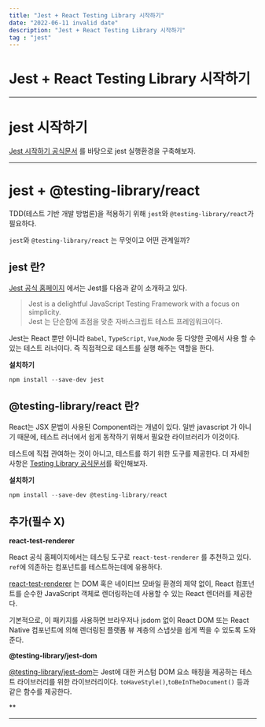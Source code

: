 ```yaml
---
title: "Jest + React Testing Library 시작하기"
date: "2022-06-11 invalid date"
description: "Jest + React Testing Library 시작하기"
tag : "jest"
---
```



# Jest + React Testing Library 시작하기

---


# jest 시작하기

[Jest 시작하기 공식문서](https://jestjs.io/docs/getting-started#generate-a-basic-configuration-file) 를 바탕으로 jest 실행환경을 구축해보자.



---

# jest + @testing-library/react

TDD(테스트 기반 개발 방법론)을 적용하기 위해 `jest`와 `@testing-library/react`가 필요하다. 

`jest`와 `@testing-library/react` 는 무엇이고 어떤 관계일까?


## jest 란?
[Jest 공식 홈페이지](https://jestjs.io/) 에서는 Jest를 다음과 같이 소개하고 있다.
>Jest is a delightful JavaScript Testing Framework with a focus on simplicity.<br>
Jest 는 단순함에 초점을 맞춘 자바스크립트 테스트 프레임워크이다.

Jest는 React 뿐만 아니라 `Babel`, `TypeScript`, `Vue`,`Node` 등 다양한 곳에서 사용 할 수 있는 테스트 러너이다. 즉 직접적으로 테스트를 실행 해주는 역할을 한다.

**설치하기**
```javascript
npm install --save-dev jest
```


## @testing-library/react 란?
React는 JSX 문법이 사용된 Component라는 개념이 있다. 일반 javascript 가 아니기 때문에, 테스트 러너에서 쉽게 동작하기 위해서 필요한 라이브러리가 이것이다.

테스트에 직접 관여하는 것이 아니고, 테스트를 하기 위한 도구를 제공한다. 더 자세한 사항은 [Testing Library 공식문서](https://testing-library.com/docs/react-testing-library/intro/)를 확인해보자.

**설치하기**
```javascript
npm install --save-dev @testing-library/react
```

## 추가(필수 X)

**react-test-renderer**

React 공식 홈페이지에서는 테스팅 도구로 `react-test-renderer` 를 추천하고 있다. `ref`에 의존하는 컴포넌트를 테스트하는데에 유용하다.

[react-test-renderer](https://ko.reactjs.org/docs/test-renderer.html#testrenderer-instance) 는 DOM 혹은 네이티브 모바일 환경의 제약 없이, React 컴포넌트를 순수한 JavaScript 객체로 렌더링하는데 사용할 수 있는 React 렌더러를 제공한다.

기본적으로, 이 패키지를 사용하면 브라우저나 jsdom 없이 React DOM 또는 React Native 컴포넌트에 의해 렌더링된 플랫폼 뷰 계층의 스냅샷을 쉽게 찍을 수 있도록 도와준다.

**@testing-library/jest-dom**

[@testing-library/jest-dom](https://testing-library.com/docs/ecosystem-jest-dom/)는 Jest에 대한 커스텀 DOM 요소 매칭을 제공하는 테스트 라이브러리를 위한 라이브러리이다. `toHaveStyle()`,`toBeInTheDocument()` 등과 같은 함수를 제공한다. 

**







---